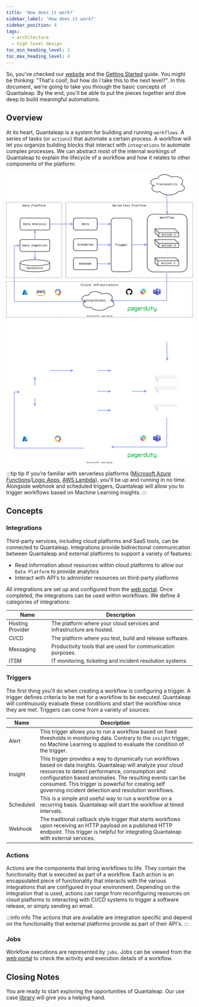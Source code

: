 ```yaml
---
title: 'How does it work?'
sidebar_label: 'How does it work?'
sidebar_position: 4
tags:
  - architecture
  - high level design
toc_min_heading_level: 2
toc_max_heading_level: 4
---
```


So, you've checked our [website](https://quantaleap.eu) and the [Getting Started](getting-started/intro.md) guide. You might be thinking: "That's cool!, but how do I take this to the next level?". In this document, we're going to take you through the basic concepts of Quantaleap. By the end, you'll be able to put the pieces together and dive deep to build meaningful automations.

## Overview

At its heart, Quantaleap is a system for building and running `workflows`. A series of tasks (or `actions`) that automate a certain process. A workflow will let you organize building blocks that interact with `integrations` to automate complex processes. We can abstract most of the internal workings of Quantaleap to explain the lifecycle of a workflow and how it relates to other components of the platform:

![Quantaleap Architecture](drawing/design.svg#gh-light-mode-only)
![Quantaleap Architecture](drawing/design-dark.svg#gh-dark-mode-only)

:::tip tip
If you're familiar with serverless platforms ([Microsoft Azure Functions](https://learn.microsoft.com/en-us/azure/azure-functions/functions-overview)/[Logic Apps](https://learn.microsoft.com/en-us/azure/logic-apps/logic-apps-overview), [AWS Lambda](https://aws.amazon.com/lambda/)), you'll be up and running in no time. Alongside webhook and scheduled triggers, Quantaleap will allow you to trigger workflows based on Machine Learning insights.
:::

## Concepts

### Integrations

Third-party services, including cloud platforms and SaaS tools, can be connected to Quantaleap. Integrations provide bidirectional communication between Quantaleap and external platforms to support a variety of features:

- Read information about resources within cloud platforms to allow our `Data Platform` to provide analytics
- Interact with API's to administer resources on third-party platforms

All integrations are set up and configured from the [web portal](https://app.quantaleap.eu/settings/integrations). Once completed, the integrations can be used within workflows. We define 4 categories of integrations:

| Name             | Description                                                           |
| ---------------- | --------------------------------------------------------------------- |
| Hosting Provider | The platform where your cloud services and infrastructure are hosted. |
| CI/CD            | The platform where you test, build and release software.              |
| Messaging        | Productivity tools that are used for communication purposes.          |
| ITSM             | IT monitoring, ticketing and incident resolution systems.             |

### Triggers

The first thing you'll do when creating a workflow is configuring a trigger. A trigger defines criteria to be met for a workflow to be executed. Quantaleap will continuously evaluate these conditions and start the workflow once they are met. Triggers can come from a variety of sources:

| Name      | Description                                                                                                                                                                                                                                                                                                                                 |
| --------- | ------------------------------------------------------------------------------------------------------------------------------------------------------------------------------------------------------------------------------------------------------------------------------------------------------------------------------------------- |
| Alert     | This trigger allows you to run a workflow based on fixed thresholds in monitoring data. Contrary to the `insight` trigger, no Machine Learning is applied to evaluate the condition of the trigger.                                                                                                                                         |
| Insight   | This trigger provides a way to dynamically run workflows based on data insights. Quantaleap will analyze your cloud resources to detect performance, consumption and configuration based anomalies. The resulting events can be consumed. This trigger is powerful for creating self governing incident detection and resolution workflows. |
| Scheduled | This is a simple and useful way to run a workflow on a recurring basis. Quantaleap will start the workflow at timed intervals.                                                                                                                                                                                                              |
| Webhook   | The traditional callback style trigger that starts workflows upon receiving an HTTP payload on a published HTTP endpoint. This trigger is helpful for integrating Quantaleap with external services.                                                                                                                                        |

### Actions

Actions are the components that bring workflows to life. They contain the functionality that is executed as part of a workflow. Each action is an encapsulated piece of functionality that interacts with the various integrations that are configured in your environment. Depending on the integration that is used, actions can range from reconfiguring resources on cloud platforms to interacting with CI/CD systems to trigger a software release, or simply sending an email.

:::info info
The actions that are available are integration specific and depend on the functionality that external platforms provide as part of their API's.
:::

### Jobs

Workflow executions are represented by `jobs`. Jobs can be viewed from the [web portal](https://app.quantaleap.eu/jobs) to check the activity and execution details of a workflow.

## Closing Notes

You are ready to start exploring the opportunities of Quantaleap. Our use case [library](../../use-cases) will give you a helping hand.
